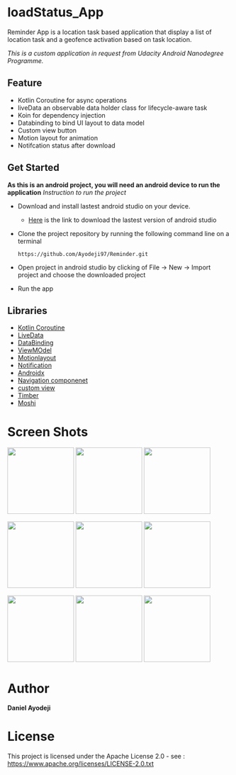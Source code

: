 # loadStatus_App

Reminder App is a location task based application that display a list of location task and a geofence activation based on task location.

_This is a custom application in request from Udacity Android Nanodegree Programme._

## Feature
* Kotlin Coroutine for async operations
* liveData an observable data holder class for lifecycle-aware task
* Koin for dependency injection
* Databinding to bind UI layout to data model
* Custom view button
* Motion layout for animation
* Notifcation status after download


## Get Started
**As this is an android project, you will need an android device to run the application**
_Instruction to run the project_
* Download and install lastest android studio on your device.
    - [Here](https://developer.android.com/studio) is the link to download the lastest version of android studio
* Clone the project repository by running the following command line on a terminal

    ```https://github.com/Ayodeji97/Reminder.git```
    
* Open project in android studio by clicking of File -> New -> Import project and choose the downloaded project
* Run the app

## Libraries
* [Kotlin Coroutine](https://developer.android.com/kotlin/coroutines)
* [LiveData](https://developer.android.com/topic/libraries/architecture/livedata)
* [DataBinding](https://developer.android.com/topic/libraries/data-binding)
* [ViewMOdel](https://developer.android.com/topic/libraries/architecture/viewmodel)
* [Motionlayout](https://developer.android.com/training/constraint-layout/motionlayout)
* [Notification](https://developer.android.com/training/notify-user/build-notification)
* [Androidx](https://developer.android.com/jetpack/androidx)
* [Navigation componenet](https://developer.android.com/guide/navigation)
* [custom view](https://developer.android.com/codelabs/advanced-android-kotlin-training-custom-views#0)
* [Timber](https://github.com/JakeWharton/timber)
* [Moshi](https://github.com/square/moshi)


# Screen Shots
<p float="left">
  <img src="app/src/main/res/drawable/sign_up.png" width="150" />
  <img src="app/src/main/res/drawable/email_input.png" width="150" />
  <img src="app/src/main/res/drawable/empty_screen.png" width="150" />

</p>

<p float="left">
    <img src="app/src/main/res/drawable/task_title.png" width="150" />
   <img src="app/src/main/res/drawable/permission.png" width="150" />
     <img src="app/src/main/res/drawable/map_view.png" width="150" />
 
</p>


<p float="left">
    <img src="app/src/main/res/drawable/pick_location.png" width="150" />
  <img src="app/src/main/res/drawable/notofication.png" width="150"/>
   <img src="app/src/main/res/drawable/task_detail.png" width="150" />

</p>

# Author
**Daniel Ayodeji**

# License
This project is licensed under the Apache License 2.0 - see : https://www.apache.org/licenses/LICENSE-2.0.txt

